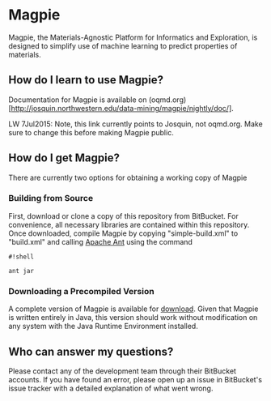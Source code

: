 # Magpie #

Magpie, the Materials-Agnostic Platform for Informatics and Exploration, is designed to simplify use of machine learning to predict properties of materials. 

## How do I learn to use Magpie? ##

Documentation for Magpie is available on (oqmd.org)[http://josquin.northwestern.edu/data-mining/magpie/nightly/doc/]. 

LW 7Jul2015: Note, this link currently points to Josquin, not oqmd.org. Make sure to change this before making Magpie public. 

## How do I get Magpie? ##

There are currently two options for obtaining a working copy of Magpie

### Building from Source ###

First, download or clone a copy of this repository from BitBucket. For convenience, all necessary libraries are contained within this repository. Once downloaded, compile Magpie by copying "simple-build.xml" to "build.xml" and calling [Apache Ant](http://ant.apache.org/) using the command
```
#!shell

ant jar
```

### Downloading a Precompiled Version ###

A complete version of Magpie is available for [download](http://josquin.northwestern.edu/data-mining/magpie/Magpie.zip). Given that Magpie is written entirely in Java, this version should work without modification on any system with the Java Runtime Environment installed.

## Who can answer my questions? ##

Please contact any of the development team through their BitBucket accounts. If you have found an error, please open up an issue in BitBucket's issue tracker with a detailed explanation of what went wrong.